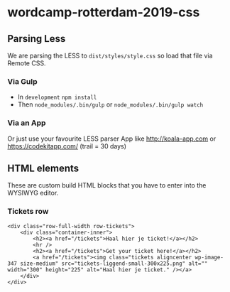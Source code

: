 # wordcamp-rotterdam-2019-css

## Parsing Less

We are parsing the LESS to `dist/styles/style.css` so load that file via Remote CSS.

### Via Gulp

- In `development` `npm install`
- Then `node_modules/.bin/gulp` or `node_modules/.bin/gulp watch`

### Via an App
Or just use your favourite LESS parser App like http://koala-app.com or https://codekitapp.com/ (trail = 30 days)


## HTML elements
These are custom build HTML blocks that you have to enter into the WYSIWYG editor.

### Tickets row
 

```
<div class="row-full-width row-tickets">
    <div class="container-inner">
        <h2><a href="/tickets">Haal hier je ticket!</a></h2>
        <hr />
        <h2><a href="/tickets">Get your ticket here!</a></h2>
        <a href="/tickets"><img class="tickets aligncenter wp-image-347 size-medium" src="tickets-liggend-small-300x225.png" alt="" width="300" height="225" alt="Haal hier je ticket." /></a>
    </div>
</div>
```
